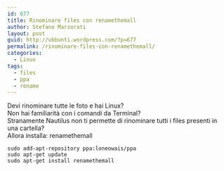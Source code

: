 ```yaml
---
id: 677
title: Rinominare files con renamethemall
author: Stefano Marzorati
layout: post
guid: http://ubbunti.wordpress.com/?p=677
permalink: /rinominare-files-con-renamethemall/
categories:
  - Linux
tags:
  - files
  - ppa
  - rename
---
```

Devi rinominare tutte le foto e hai Linux?  
Non hai familiarità con i comandi da Terminal?  
Stranamente Nautilus non ti permette di rinominare tutti i files presenti in una cartella?  
Allora installa: renamethemall

`sudo add-apt-repository ppa:loneowais/ppa`  
`sudo apt-get update`  
`sudo apt-get install renamethemall`